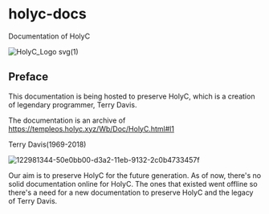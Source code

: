 # holyc-docs
Documentation of HolyC 

![HolyC_Logo svg(1)](https://github.com/SpaciousCoder78/holyc-docs/assets/88923986/496e343e-c6ec-4672-9150-e614ba799b2d)





## Preface

This documentation is being hosted to preserve HolyC, which is a creation of legendary programmer, Terry Davis.

The documentation is an archive of https://templeos.holyc.xyz/Wb/Doc/HolyC.html#l1

Terry Davis(1969-2018)

![122981344-50e0bb00-d3a2-11eb-9132-2c0b4733457f](https://github.com/SpaciousCoder78/holyc-docs/assets/88923986/954a4b93-84db-42e0-86bd-3bd4c773eb83)


Our aim is to preserve HolyC for the future generation. As of now, there's no solid documentation online for HolyC. The ones that existed went offline so there's a need for a new documentation to preserve HolyC and the legacy of Terry Davis.
